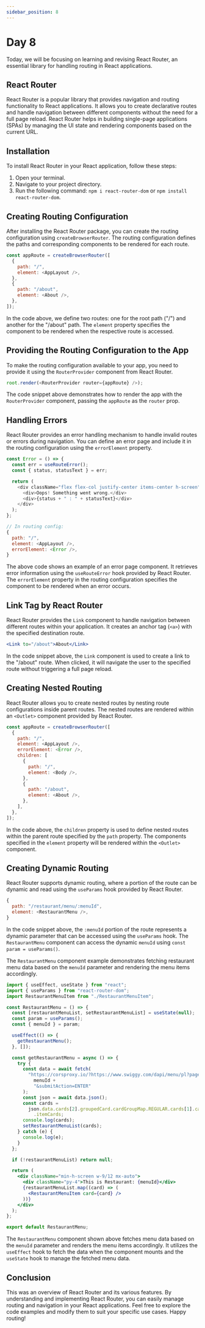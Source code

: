 ```yaml
---
sidebar_position: 8
---
```


# Day 8

Today, we will be focusing on learning and revising React Router, an essential library for handling routing in React applications.

## React Router

React Router is a popular library that provides navigation and routing functionality to React applications. It allows you to create declarative routes and handle navigation between different components without the need for a full page reload. React Router helps in building single-page applications (SPAs) by managing the UI state and rendering components based on the current URL.

## Installation

To install React Router in your React application, follow these steps:

1. Open your terminal.
2. Navigate to your project directory.
3. Run the following command: `npm i react-router-dom` or `npm install react-router-dom`.

## Creating Routing Configuration

After installing the React Router package, you can create the routing configuration using `createBrowserRouter`. The routing configuration defines the paths and corresponding components to be rendered for each route.

```javascript
const appRoute = createBrowserRouter([
  {
    path: "/",
    element: <AppLayout />,
  },
  {
    path: "/about",
    element: <About />,
  },
]);
```

In the code above, we define two routes: one for the root path ("/") and another for the "/about" path. The `element` property specifies the component to be rendered when the respective route is accessed.

## Providing the Routing Configuration to the App

To make the routing configuration available to your app, you need to provide it using the `RouterProvider` component from React Router.

```javascript
root.render(<RouterProvider router={appRoute} />);
```

The code snippet above demonstrates how to render the app with the `RouterProvider` component, passing the `appRoute` as the `router` prop.

## Handling Errors

React Router provides an error handling mechanism to handle invalid routes or errors during navigation. You can define an error page and include it in the routing configuration using the `errorElement` property.

```javascript
const Error = () => {
  const err = useRouteError();
  const { status, statusText } = err;

  return (
    <div className="flex flex-col justify-center items-center h-screen">
      <div>Oops! Something went wrong.</div>
      <div>{status + " : " + statusText}</div>
    </div>
  );
};

// In routing config:
{
  path: "/",
  element: <AppLayout />,
  errorElement: <Error />,
}
```

The above code shows an example of an error page component. It retrieves error information using the `useRouteError` hook provided by React Router. The `errorElement` property in the routing configuration specifies the component to be rendered when an error occurs.

## Link Tag by React Router

React Router provides the `Link` component to handle navigation between different routes within your application. It creates an anchor tag (`<a>`) with the specified destination route.

```jsx
<Link to="/about">About</Link>
```

In the code snippet above, the `Link` component is used to create a link to the "/about" route. When clicked, it will navigate the user to the specified route without triggering a full page reload.

## Creating Nested Routing

React Router allows you to create nested routes by nesting route configurations inside parent routes. The nested routes are rendered within an `<Outlet>` component provided by React Router.

```javascript
const appRoute = createBrowserRouter([
  {
    path: "/",
    element: <AppLayout />,
    errorElement: <Error />,
    children: [
      {
        path: "/",
        element: <Body />,
      },
      {
        path: "/about",
        element: <About />,
      },
    ],
  },
]);
```

In the code above, the `children` property is used to define nested routes within the parent route specified by the `path` property. The components specified in the `element` property will be rendered within the `<Outlet>` component.

## Creating Dynamic Routing

React Router supports dynamic routing, where a portion of the route can be dynamic and read using the `useParams` hook provided by React Router.

```javascript
{
  path: "/restaurant/menu/:menuId",
  element: <RestaurantMenu />,
}
```

In the code snippet above, the `:menuId` portion of the route represents a dynamic parameter that can be accessed using the `useParams` hook. The `RestaurantMenu` component can access the dynamic `menuId` using `const param = useParams()`.

The `RestaurantMenu` component example demonstrates fetching restaurant menu data based on the `menuId` parameter and rendering the menu items accordingly.

```jsx
import { useEffect, useState } from "react";
import { useParams } from "react-router-dom";
import RestaurantMenuItem from "./RestaurantMenuItem";

const RestaurantMenu = () => {
  const [restaurantMenuList, setRestaurantMenuList] = useState(null);
  const param = useParams();
  const { menuId } = param;

  useEffect(() => {
    getRestaurantMenu();
  }, []);

  const getRestaurantMenu = async () => {
    try {
      const data = await fetch(
        "https://corsproxy.io/?https://www.swiggy.com/dapi/menu/pl?page-type=REGULAR_MENU&complete-menu=true&lat=30.3164945&lng=78.03219179999999&restaurantId=" +
          menuId +
          "&submitAction=ENTER"
      );
      const json = await data.json();
      const cards =
        json.data.cards[2].groupedCard.cardGroupMap.REGULAR.cards[1].card.card
          .itemCards;
      console.log(cards);
      setRestaurantMenuList(cards);
    } catch (e) {
      console.log(e);
    }
  };

  if (!restaurantMenuList) return null;

  return (
    <div className="min-h-screen w-9/12 mx-auto">
      <div className="py-4">This is Restaurant: {menuId}</div>
      {restaurantMenuList.map((card) => (
        <RestaurantMenuItem card={card} />
      ))}
    </div>
  );
};

export default RestaurantMenu;
```

The `RestaurantMenu` component shown above fetches menu data based on the `menuId` parameter and renders the menu items accordingly. It utilizes the `useEffect` hook to fetch the data when the component mounts and the `useState` hook to manage the fetched menu data.

## Conclusion

This was an overview of React Router and its various features. By understanding and implementing React Router, you can easily manage routing and navigation in your React applications. Feel free to explore the code examples and modify them to suit your specific use cases. Happy routing!
